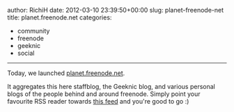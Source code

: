 author: RichiH
date: 2012-03-10 23:39:50+00:00
slug: planet-freenode-net
title: planet.freenode.net
categories:
- community
- freenode
- geeknic
- social
---
Today, we launched [planet.freenode.net](http://planet.freenode.net).

It aggregates this here staffblog, the Geeknic blog, and various personal blogs of the people behind and around freenode. Simply point your favourite RSS reader towards [this feed](http://planet.freenode.net/atom.xml) and you're good to go :)
